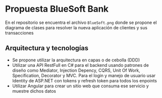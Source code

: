 # Propuesta BlueSoft Bank

En el repositorio se encuentra el archivo ```BlueSoft.png``` donde se propone el diagrama de clases para resolver la nueva aplicación de clientes y sus transacciones

## Arquitectura y tecnologías

- Se propone utilizar la arquitectura en capas o de cebolla (DDD)
- Utilizar una API RestFull en C# para el backend usando patrones de diseño como Mediator, Injection Depency, CQRS, Unit Of Work, Specification, Decorator y MVC. Para el login y manejo de usuario usar Identity de ASP.NET con tokens y refresh token para todos los enpoints
- Utilizar Angular para crear un sitio web que consuma ese servicio y muestre dichos datos
